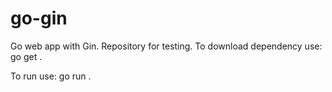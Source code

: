 # go-gin
Go web app with Gin. Repository for testing. 
To download dependency use:
go get .

To run use:
go run .